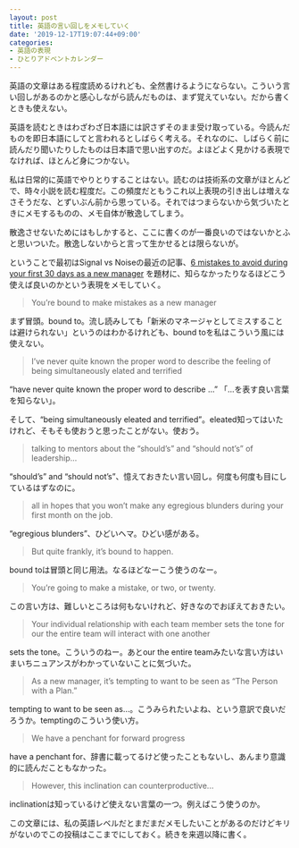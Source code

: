 ```yaml
---
layout: post
title: 英語の言い回しをメモしていく
date: '2019-12-17T19:07:44+09:00'
categories:
- 英語の表現
- ひとりアドベントカレンダー
---
```


英語の文章はある程度読めるけれども、全然書けるようにならない。こういう言い回しがあるのかと感心しながら読んだものは、まず覚えていない。だから書くときも使えない。

英語を読むときはわざわざ日本語には訳さずそのまま受け取っている。今読んだものを即日本語にしてと言われるとしばらく考える。それなのに、しばらく前に読んだり聞いたりしたものは日本語で思い出すのだ。よほどよく見かける表現でなければ、ほとんど身につかない。

私は日常的に英語でやりとりすることはない。読むのは技術系の文章がほとんどで、時々小説を読む程度だ。この頻度だともうこれ以上表現の引き出しは増えなさそうだな、とずいぶん前から思っている。それではつまらないから気づいたときにメモするものの、メモ自体が散逸してしまう。

散逸させないためにはもしかすると、ここに書くのが一番良いのではないかとふと思いついた。散逸しないからと言って生かせるとは限らないが。

ということで最初はSignal vs Noiseの最近の記事、[6 mistakes to avoid during your first 30 days as a new manager](https://m.signalvnoise.com/6-mistakes-to-avoid-during-your-first-30-days-as-a-new-manager/) を題材に、知らなかったりなるほどこう使えば良いのかという表現をメモしていく。

> You’re bound to make mistakes as a new manager

まず冒頭。bound to。流し読みしても「新米のマネージャとしてミスすることは避けられない」というのはわかるけれども、bound toを私はこういう風には使えない。

> I’ve never quite known the proper word to describe the feeling of being simultaneously elated and terrified 

“have never quite known the proper word to describe ...” 「...を表す良い言葉を知らない」。

そして、“being simultaneously eleated and terrified”。eleated知ってはいたけれど、そもそも使おうと思ったことがない。使おう。

> talking to mentors about the “should’s” and “should not’s” of leadership…

“should’s” and “should not’s”、憶えておきたい言い回し。何度も何度も目にしているはずなのに。

> all in hopes that you won’t make any egregious blunders during your first month on the job.

“egregious blunders”、ひどいヘマ。ひどい感がある。

> But quite frankly, it’s bound to happen.

bound toは冒頭と同じ用法。なるほどなーこう使うのなー。

> You’re going to make a mistake, or two, or twenty. 

この言い方は、難しいところは何もないけれど、好きなのでおぼえておきたい。

> Your individual relationship with each team member sets the tone for our the entire team will interact with one another

sets the tone。こういうのねー。あとour the entire teamみたいな言い方はいまいちニュアンスがわかっていないことに気づいた。

> As a new manager, it’s tempting to want to be seen as “The Person with a Plan.” 

tempting to want to be seen as...。こうみられたいよね、という意訳で良いだろうか。temptingのこういう使い方。

> We have a penchant for forward progress

have a penchant for、辞書に載ってるけど使ったこともないし、あんまり意識的に読んだこともなかった。

> However, this inclination can counterproductive...

inclinationは知っているけど使えない言葉の一つ。例えばこう使うのか。

この文章には、私の英語レベルだとまだまだメモしたいことがあるのだけどキリがないのでこの投稿はここまでにしておく。続きを来週以降に書く。









